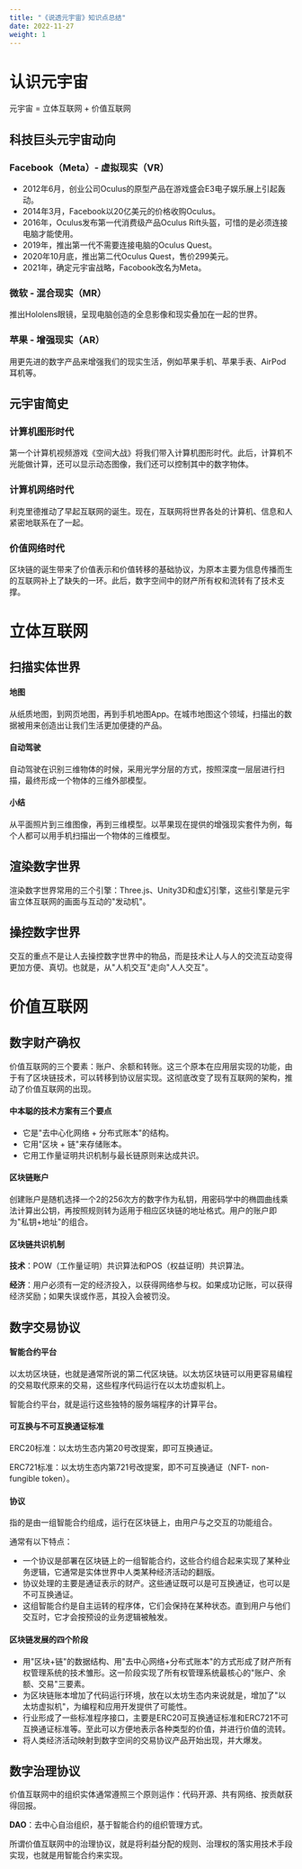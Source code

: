 ```yaml
---
title: "《说透元宇宙》知识点总结"
date: 2022-11-27
weight: 1
---
```

# 认识元宇宙

元宇宙 = 立体互联网 + 价值互联网

## 科技巨头元宇宙动向

### Facebook（Meta）- 虚拟现实（VR）

- 2012年6月，创业公司Oculus的原型产品在游戏盛会E3电子娱乐展上引起轰动。
- 2014年3月，Facebook以20亿美元的价格收购Oculus。
- 2016年，Oculus发布第一代消费级产品Oculus Rift头盔，可惜的是必须连接电脑才能使用。
- 2019年，推出第一代不需要连接电脑的Oculus Quest。
- 2020年10月底，推出第二代Oculus Quest，售价299美元。
- 2021年，确定元宇宙战略，Facobook改名为Meta。

### 微软 - 混合现实（MR）

推出Hololens眼镜，呈现电脑创造的全息影像和现实叠加在一起的世界。

### 苹果 - 增强现实（AR）

用更先进的数字产品来增强我们的现实生活，例如苹果手机、苹果手表、AirPod耳机等。

## 元宇宙简史

### 计算机图形时代

第一个计算机视频游戏《空间大战》将我们带入计算机图形时代。此后，计算机不光能做计算，还可以显示动态图像，我们还可以控制其中的数字物体。

### 计算机网络时代

利克里德推动了早起互联网的诞生。现在，互联网将世界各处的计算机、信息和人紧密地联系在了一起。

### 价值网络时代

区块链的诞生带来了价值表示和价值转移的基础协议，为原本主要为信息传播而生的互联网补上了缺失的一环。此后，数字空间中的财产所有权和流转有了技术支撑。

# 立体互联网

## 扫描实体世界

#### 地图

从纸质地图，到网页地图，再到手机地图App。在城市地图这个领域，扫描出的数据被用来创造出让我们生活更加便捷的产品。

#### 自动驾驶

自动驾驶在识别三维物体的时候，采用光学分层的方式，按照深度一层层进行扫描，最终形成一个物体的三维外部模型。

#### 小结

从平面照片到三维图像，再到三维模型。以苹果现在提供的增强现实套件为例，每个人都可以用手机扫描出一个物体的三维模型。

## 渲染数字世界

渲染数字世界常用的三个引擎：Three.js、Unity3D和虚幻引擎，这些引擎是元宇宙立体互联网的画面与互动的"发动机"。

## 操控数字世界

交互的重点不是让人去操控数字世界中的物品，而是技术让人与人的交流互动变得更加方便、真切。也就是，从"人机交互"走向"人人交互"。

# 价值互联网

## 数字财产确权

价值互联网的三个要素：账户、余额和转账。这三个原本在应用层实现的功能，由于有了区块链技术，可以转移到协议层实现。这彻底改变了现有互联网的架构，推动了价值互联网的出现。

#### 中本聪的技术方案有三个要点

- 它是"去中心化网络 + 分布式账本"的结构。
- 它用"区块 + 链"来存储账本。
- 它用工作量证明共识机制与最长链原则来达成共识。

#### 区块链账户

创建账户是随机选择一个2的256次方的数字作为私钥，用密码学中的椭圆曲线乘法计算出公钥，再按照规则转为适用于相应区块链的地址格式。用户的账户即为"私钥+地址"的组合。

#### 区块链共识机制

**技术**：POW（工作量证明）共识算法和POS（权益证明）共识算法。

**经济**：用户必须有一定的经济投入，以获得网络参与权。如果成功记账，可以获得经济奖励；如果失误或作恶，其投入会被罚没。

## 数字交易协议

#### 智能合约平台

以太坊区块链，也就是通常所说的第二代区块链。以太坊区块链可以用更容易编程的交易取代原来的交易，这些程序代码运行在以太坊虚拟机上。

智能合约平台，就是运行这些独特的服务端程序的计算平台。

#### 可互换与不可互换通证标准

ERC20标准：以太坊生态内第20号改提案，即可互换通证。

ERC721标准：以太坊生态内第721号改提案，即不可互换通证（NFT- non-fungible token）。

#### 协议

指的是由一组智能合约组成，运行在区块链上，由用户与之交互的功能组合。

通常有以下特点：

- 一个协议是部署在区块链上的一组智能合约，这些合约组合起来实现了某种业务逻辑，它通常是实体世界中人类某种经济活动的翻版。
- 协议处理的主要是通证表示的财产。这些通证既可以是可互换通证，也可以是不可互换通证。
- 这组智能合约是自主运转的程序体，它们会保持在某种状态。直到用户与他们交互时，它才会按预设的业务逻辑被触发。

#### 区块链发展的四个阶段

- 用"区块+链"的数据结构、用"去中心网络+分布式账本"的方式形成了财产所有权管理系统的技术雏形。这一阶段实现了所有权管理系统最核心的"账户、余额、交易"三要素。
- 为区块链账本增加了代码运行环境，放在以太坊生态内来说就是，增加了"以太坊虚拟机"，为编程和应用开发提供了可能性。
- 行业形成了一些标准程序接口，主要是ERC20可互换通证标准和ERC721不可互换通证标准等。至此可以方便地表示各种类型的价值，并进行价值的流转。
- 将人类经济活动映射到数字空间的交易协议产品开始出现，并大爆发。

## 数字治理协议

价值互联网中的组织实体通常遵照三个原则运作：代码开源、共有网络、按贡献获得回报。

**DAO**：去中心自治组织，基于智能合约的组织管理方式。

所谓价值互联网中的治理协议，就是将利益分配的规则、治理权的落实用技术手段实现，也就是用智能合约来实现。